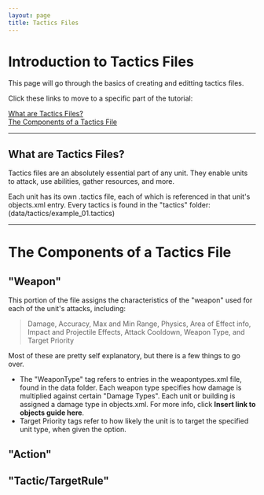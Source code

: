 ```yaml
---
layout: page
title: Tactics Files
---
```


# Introduction to Tactics Files
This page will go through the basics of creating and editting tactics files. 

Click these links to move to a specific part of the tutorial:

[What are Tactics Files?](#WhatareTactics) <br>[The Components of a Tactics File](#ComponentsofTactics)

***

<a name="WhatareTactics"></a>
## What are Tactics Files?

Tactics files are an absolutely essential part of any unit. They enable units to attack, use abilities, gather resources, and more. 

Each unit has its own .tactics file, each of which is referenced in that unit's objects.xml entry. Every tactics is found in the "tactics" folder: 
  (data/tactics/example_01.tactics)


***

<a name="ComponentsofTactics"></a>
# The Components of a Tactics File
## "Weapon"
This portion of the file assigns the characteristics of the "weapon" used for each of the unit's attacks, including:

  > Damage, Accuracy, Max and Min Range, Physics, Area of Effect info, Impact and Projectile Effects, Attack Cooldown, Weapon Type, and Target Priority
  
Most of these are pretty self explanatory, but there is a few things to go over. 
  * The "WeaponType" tag  refers to entries in the weapontypes.xml file, found in the data folder. Each weapon type specifies how damage is multiplied against certain "Damage Types". Each unit or building is assigned a damage type in objects.xml. For more info, click **Insert link to objects guide here**.
  * Target Priority tags refer to how likely the unit is to target the specified unit type, when given the option. 

## "Action"


## "Tactic/TargetRule"

